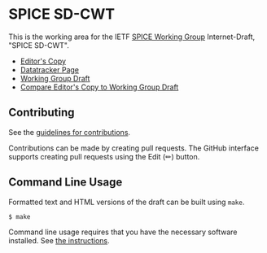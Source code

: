 # SPICE SD-CWT

This is the working area for the IETF [SPICE Working Group](https://datatracker.ietf.org/group/spice/documents/) Internet-Draft, "SPICE SD-CWT".

* [Editor's Copy](https://ietf-wg-spice.github.io/draft-ietf-spice-sd-cwt/#go.draft-ietf-spice-sd-cwt.html)
* [Datatracker Page](https://datatracker.ietf.org/doc/draft-ietf-spice-sd-cwt)
* [Working Group Draft](https://datatracker.ietf.org/doc/html/draft-ietf-spice-sd-cwt)
* [Compare Editor's Copy to Working Group Draft](https://ietf-wg-spice.github.io/draft-ietf-spice-sd-cwt/#go.draft-ietf-spice-sd-cwt.diff)


## Contributing

See the
[guidelines for contributions](https://github.com/ietf-wg-spice/draft-ietf-spice-sd-cwt/blob/main/CONTRIBUTING.md).

Contributions can be made by creating pull requests.
The GitHub interface supports creating pull requests using the Edit (✏) button.


## Command Line Usage

Formatted text and HTML versions of the draft can be built using `make`.

```sh
$ make
```

Command line usage requires that you have the necessary software installed.  See
[the instructions](https://github.com/martinthomson/i-d-template/blob/main/doc/SETUP.md).

